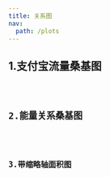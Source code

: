 ```yaml
---
title: 关系图
nav:
  path: /plots
---
```


## 1.支付宝流量桑基图

<code src="./demo1/demo1.tsx" />

## 2.能量关系桑基图

<code src="./demo1/demo2.tsx" />

## 3.带缩略轴面积图

<code src="./demo1/demo3.tsx" />


